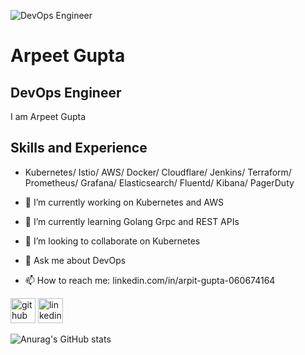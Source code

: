 ![DevOps Engineer](https://arturssmirnovs.github.io/github-profile-readme-generator/images/banner.png)

# Arpeet Gupta
## DevOps Engineer

I am Arpeet Gupta

## Skills and Experience
- Kubernetes/ Istio/ AWS/ Docker/ Cloudflare/ Jenkins/ Terraform/ Prometheus/ Grafana/ Elasticsearch/ Fluentd/ Kibana/ PagerDuty

- 🔭 I’m currently working on Kubernetes and AWS 
- 🌱 I’m currently learning Golang Grpc and REST APIs 
- 👯 I’m looking to collaborate on Kubernetes 
- 💬 Ask me about DevOps 
- 📫 How to reach me: linkedin.com/in/arpit-gupta-060674164 


[<img src='https://cdn.jsdelivr.net/npm/simple-icons@3.0.1/icons/github.svg' alt='github' height='40'>](https://github.com/https://github.com/Arpeet-gupta)  [<img src='https://cdn.jsdelivr.net/npm/simple-icons@3.0.1/icons/linkedin.svg' alt='linkedin' height='40'>](https://www.linkedin.com/in/linkedin.com/in/arpit-gupta-060674164/)  


![Anurag's GitHub stats](https://github-readme-stats.vercel.app/api?username=Arpeet-gupta&theme=dark&show_icons=true)

